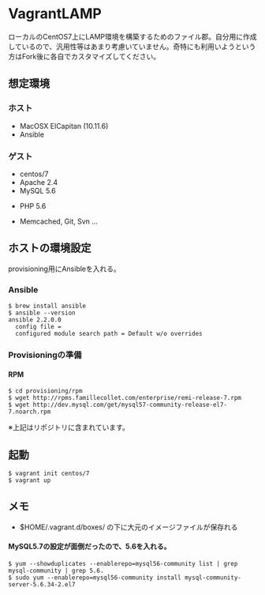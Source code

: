 # VagrantLAMP
ローカルのCentOS7上にLAMP環境を構築するためのファイル郡。自分用に作成しているので、汎用性等はあまり考慮いていません。奇特にも利用いようという方はFork後に各自でカスタマイズしてください。

## 想定環境

### ホスト

+ MacOSX ElCapitan (10.11.6)
+ Ansible


### ゲスト 

+ centos/7
+ Apache 2.4
+ MySQL 5.6
* PHP 5.6
+ Memcached, Git, Svn ...

## ホストの環境設定
provisioning用にAnsibleを入れる。

### Ansible
	$ brew install ansible
	$ ansible --version
	ansible 2.2.0.0
	  config file = 
	  configured module search path = Default w/o overrides

### Provisioningの準備
#### RPM
	$ cd provisioning/rpm
	$ wget http://rpms.famillecollet.com/enterprise/remi-release-7.rpm
	$ wget http://dev.mysql.com/get/mysql57-community-release-el7-7.noarch.rpm	

※上記はリポジトリに含まれています。

## 起動
	$ vagrant init centos/7
	$ vagrant up


## メモ
* $HOME/.vagrant.d/boxes/ の下に大元のイメージファイルが保存れる

#### MySQL5.7の設定が面倒だったので、5.6を入れる。
	$ yum --showduplicates --enablerepo=mysql56-community list | grep mysql-community | grep 5.6.
	$ sudo yum --enablerepo=mysql56-community install mysql-community-server-5.6.34-2.el7 

